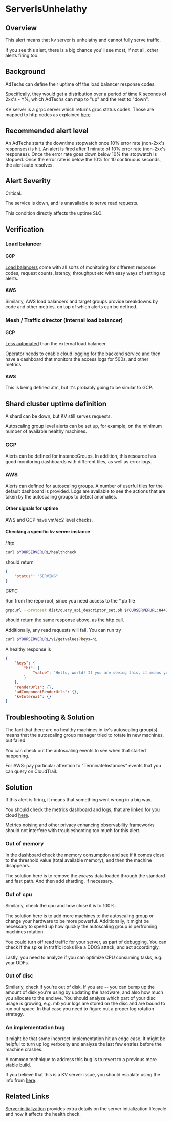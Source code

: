 # ServerIsUnhelathy

## Overview

This alert means that kv server is unhelathy and cannot fully serve traffic.

If you see this alert, there is a big chance you'll see most, if not all, other alerts firing too.

## Background

AdTechs can define their uptime off the load balancer response codes.

Specifically, they would get a distribution over a period of time K seconds of 2xx's - Y%, which
AdTechs can map to "up" and the rest to "down".

KV server is a grpc server which returns grpc status codes. Those are mapped to http codes as
explained
[here](https://chromium.googlesource.com/external/github.com/grpc/grpc/+/refs/tags/v1.21.4-pre1/doc/statuscodes.md)

## Recommended alert level

An AdTechs starts the downtime stopwatch once 10% error rate (non-2xx's responses) is hit. An alert
is fired after 1 minute of 10% error rate (non-2xx's responses). Once the error rate goes down below
10% the stopwatch is stopped. Once the error rate is below the 10% for 10 continuous seconds, the
alert auto resolves.

## Alert Severity

Critical.

The service is down, and is unavailable to serve read requests.

This condition directly affects the uptime SLO.

## Verification

### Load balancer

#### GCP

[Load balancers](https://cloud.google.com/load-balancing/docs/https/https-logging-monitoring) come
with all sorts of monitoring for different response codes, request counts, latency, throughput etc
with easy ways of setting up alerts.

#### AWS

Similarly, AWS load balancers and target groups provide breakdowns by code and other metrics, on top
of which alerts can be defined.

### Mesh / Traffic director (internal load balancer)

#### GCP

[Less automated](https://cloud.google.com/traffic-director/docs/control-plane-observability) than
the external load balancer.

Operator needs to enable cloud logging for the backend service and then have a dashboard that
monitors the access logs for 500s, and other metrics.

#### AWS

This is being defined atm, but it's probably going to be similar to GCP.

## Shard cluster uptime definition

A shard can be down, but KV still serves requests.

Autoscaling group level alerts can be set up, for example, on the minimum number of available
healthy machines.

### GCP

Alerts can be defined for instanceGroups. In addition, this resource has good monitoring dashboards
with different tiles, as well as error logs.

### AWS

Alerts can defined for autoscaling groups. A number of userful tiles for the default dashboard is
provided. Logs are available to see the actions that are taken by the autoscaling groups to detect
anomalies.

#### Other signals for uptime

AWS and GCP have vm/ec2 level checks.

#### Checking a specific kv server instance

_Http_

```sh
curl $YOURSERVERURL/healthcheck
```

should return

```json
{
    "status": "SERVING"
}
```

_GRPC_

Run from the repo root, since you need access to the \*.pb file

```sh
grpcurl --protoset dist/query_api_descriptor_set.pb $YOURSERVERURL:8443 grpc.health.v1.Health/Check
```

should return the same response above, as the http call.

Additionally, any read requests will fail. You can run try

```sh
curl $YOURSERVERURL/v1/getvalues?keys=hi
```

A healthy response is

```json
{
    "keys": {
        "hi": {
            "value": "Hello, world! If you are seeing this, it means you can query me successfully"
        }
    },
    "renderUrls": {},
    "adComponentRenderUrls": {},
    "kvInternal": {}
}
```

## Troubleshooting & Solution

The fact that there are no healthy machines in kv's autoscaling group(s) means that the autoscaling
group manager tried to rotate in new machines, but failed.

You can check out the autoscaling events to see when that started happening.

For AWS: pay particular attention to "TerminateInstances" events that you can query on CloudTrail.

## Solution

If this alert is firing, it means that something went wrong in a big way.

You should check the metrics dashboard and logs, that are linked for you cloud [here](index.md).

Metrics noising and other privacy enhancing observability frameworks should not interfere with
troubleshooting too much for this alert.

### Out of memory

In the dashboard check the memory consumption and see if it comes close to the threshold value
(total available memory), and then the machine disappears.

The solution here is to remove the _excess_ data loaded through the standard and fast path. And then
add sharding, if necessary.

### Out of cpu

Similarly, check the cpu and how close it is to 100%.

The solution here is to add more machines to the autoscaling group or change your hardware to be
more powerful. Additionally, it might be necessary to speed up how quickly the autoscaling group is
perfroming machines rotation.

You could turn off read traffic for your server, as part of debugging. You can check if the spike in
traffic looks like a DDOS attack, and act accordingly.

Lastly, you need to analyze if you can optimize CPU consuming tasks, e.g. your UDFs.

### Out of disc

Similarly, check if you're out of disk. If you are -- you can bump up the amount of disk you're
using by updating the hardware, and also how much you allocate to the enclave. You should analyze
which part of your disc usage is growing, e.g. mb your logs are stored on the disc and are bound to
run out space. In that case you need to figure out a proper log rotation strategy.

### An implementation bug

It might be that some incorrect implementation hit an edge case. It might be helpful to turn up log
verbosity and analyze the last few entries before the machine crashes.

A common technique to address this bug is to revert to a previous more stable build.

If you believe that this is a KV server issue, you should escalate using the info from
[here](index.md).

## Related Links

[Server initialization](../server_initialization.md) provides extra details on the server
initialization lifecycle and how it affects the health check.

